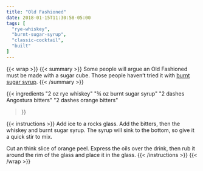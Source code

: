 ```yaml
---
title: "Old Fashioned"
date: 2018-01-15T11:30:58-05:00
tags: [
  "rye-whiskey",
  "burnt-sugar-syrup",
  "classic-cocktail",
  "built"
]
---
```

{{< wrap >}}
{{< summary >}}
Some people will argue an Old Fashioned must be made with a sugar cube. Those people haven’t tried it with [burnt sugar syrup](/ingredients/burnt-sugar-syrup).
{{< /summary >}}

{{< ingredients
  "2 oz rye whiskey"
  "¾ oz burnt sugar syrup"
  "2 dashes Angostura bitters"
  "2 dashes orange bitters"
>}}


{{< instructions >}}
Add ice to a rocks glass. Add the bitters, then the whiskey and burnt sugar syrup. The syrup will sink to the bottom, so give it a quick stir to mix.

Cut an think slice of orange peel. Express the oils over the drink, then rub it around the rim of the glass and place it in the glass.
{{< /instructions >}}
{{< /wrap >}}
